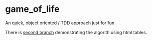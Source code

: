 # game_of_life
An quick, object oriented / TDD approach just for fun.

There is [second branch](https://github.com/mormolis/game_of_life/tree/html_demo) demonstrating the algorith using html tables.
